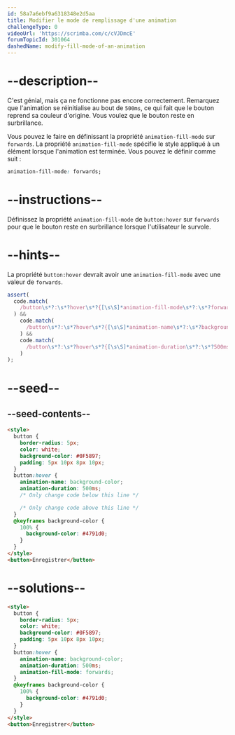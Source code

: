 ```yaml
---
id: 58a7a6ebf9a6318348e2d5aa
title: Modifier le mode de remplissage d'une animation
challengeType: 0
videoUrl: 'https://scrimba.com/c/cVJDmcE'
forumTopicId: 301064
dashedName: modify-fill-mode-of-an-animation
---
```


# --description--

C'est génial, mais ça ne fonctionne pas encore correctement. Remarquez que l'animation se réinitialise au bout de `500ms`, ce qui fait que le bouton reprend sa couleur d'origine. Vous voulez que le bouton reste en surbrillance.

Vous pouvez le faire en définissant la propriété `animation-fill-mode` sur `forwards`. La propriété `animation-fill-mode` spécifie le style appliqué à un élément lorsque l'animation est terminée. Vous pouvez le définir comme suit :

```css
animation-fill-mode: forwards;
```

# --instructions--

Définissez la propriété `animation-fill-mode` de `button:hover` sur `forwards` pour que le bouton reste en surbrillance lorsque l'utilisateur le survole.

# --hints--

La propriété `button:hover` devrait avoir une `animation-fill-mode` avec une valeur de `forwards`.

```js
assert(
  code.match(
    /button\s*?:\s*?hover\s*?{[\s\S]*animation-fill-mode\s*?:\s*?forwards\s*?;[\s\S]*}/gi
  ) &&
    code.match(
      /button\s*?:\s*?hover\s*?{[\s\S]*animation-name\s*?:\s*?background-color\s*?;[\s\S]*}/gi
    ) &&
    code.match(
      /button\s*?:\s*?hover\s*?{[\s\S]*animation-duration\s*?:\s*?500ms\s*?;[\s\S]*}/gi
    )
);
```

# --seed--

## --seed-contents--

```html
<style>
  button {
    border-radius: 5px;
    color: white;
    background-color: #0F5897;
    padding: 5px 10px 8px 10px;
  }
  button:hover {
    animation-name: background-color;
    animation-duration: 500ms;
    /* Only change code below this line */

    /* Only change code above this line */
  }
  @keyframes background-color {
    100% {
      background-color: #4791d0;
    }
  }
</style>
<button>Enregistrer</button>
```

# --solutions--

```html
<style>
  button {
    border-radius: 5px;
    color: white;
    background-color: #0F5897;
    padding: 5px 10px 8px 10px;
  }
  button:hover {
    animation-name: background-color;
    animation-duration: 500ms;
    animation-fill-mode: forwards;
  }
  @keyframes background-color {
    100% {
      background-color: #4791d0;
    }
  }
</style>
<button>Enregistrer</button>
```
